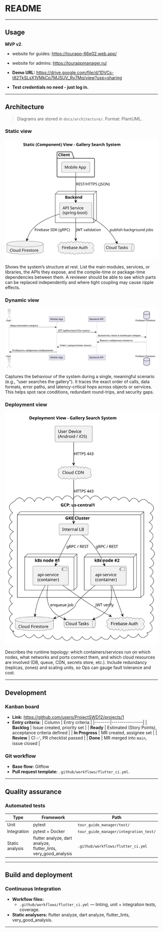 # README

---

## Usage

**MVP v2**. 
- website for guides: https://tourapp-66e02.web.app/
- website for admins: https://tourappmanager.ru/


- **Demo URL:** <https://drive.google.com/file/d/1DVCs-t82TkSLsX1VMkCp7MJSUV_Ry7Mq/view?usp=sharing>  <!-- TODO: replace -->
- **Test credentials no need - just log in.**

---

## Architecture

> Diagrams are stored in `docs/architecture/`. Format: PlantUML.

### Static view

![Component diagram](docs/architecture/StaticView.svg)

Shows the system’s structure at rest. List the main modules, services, or libraries, the APIs they expose, and the compile-time or package-time dependencies between them. A reviewer should be able to see which parts can be replaced independently and where tight coupling may cause ripple effects.

### Dynamic view

![Sequence diagram](docs/architecture/DynamicView.svg)

Captures the behaviour of the system during a single, meaningful scenario (e.g., “user searches the gallery”). It traces the exact order of calls, data formats, error paths, and latency-critical hops across objects or services. This helps spot race conditions, redundant round-trips, and security gaps.

### Deployment view

![Deployment diagram](docs/architecture/Deployment.svg)

Describes the runtime topology: which containers/services run on which nodes, what networks and ports connect them, and which cloud resources are involved (DB, queue, CDN, secrets store, etc.). Include redundancy (replicas, zones) and scaling units, so Ops can gauge fault tolerance and cost.

---

## Development

### Kanban board

- **Link:** <https://github.com/users/ProjectSWD12/projects/1>
- **Entry criteria:**
  | Column | Entry criteria |
  |--------|----------------|
  | **Backlog** | Issue created, priority set |
  | **Ready**   | Estimated (Story Points), acceptance criteria defined |
  | **In Progress** | MR created, assignee set |
  | **Review** | CI ✅, PR checklist passed |
  | **Done** | MR merged into `main`, issue closed |

### Git workflow

- **Base flow:** Gitflow
- **Pull request template:** `.github/workflows/flutter_ci.yml`.

---

## Quality assurance

### Automated tests

| Type | Framework | Path |
|------|-----------|------|
| Unit | pytest | `tour_guide_manager/test/` |
| Integration | pytest + Docker | `tour_guide_manager/integration_test/` |
| Static analysis | flutter analyze, dart analyze, flutter_lints, very_good_analysis | `.github/workflows/flutter_ci.yml` |

---

## Build and deployment

### Continuous Integration

- **Workflow files:**
  - `.github/workflows/flutter_ci.yml` — linting, unit + integration tests, coverage.
- **Static analysers:** flutter analyze, dart analyze, flutter_lints, very_good_analysis.

---

<!-- End of template -->
